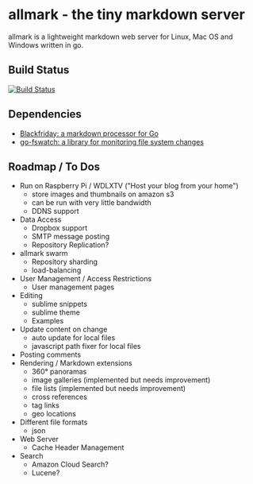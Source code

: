 # allmark - the tiny markdown server

allmark is a lightweight markdown web server for Linux, Mac OS and Windows written in go.

## Build Status

[![Build Status](https://travis-ci.org/andreaskoch/allmark.png)](https://travis-ci.org/andreaskoch/allmark)

## Dependencies

- [Blackfriday: a markdown processor for Go](https://github.com/russross/blackfriday)
- [go-fswatch: a library for monitoring file system changes](https://github.com/andreaskoch/go-fswatch)

## Roadmap / To Dos

- Run on Raspberry Pi / WDLXTV ("Host your blog from your home")
    - store images and thumbnails on amazon s3
    - can be run with very little bandwidth
    - DDNS support
- Data Access
    - Dropbox support
    - SMTP message posting
    - Repository Replication?
- allmark swarm
    - Repository sharding
    - load-balancing
- User Management / Access Restrictions
    - User management pages
- Editing
    - sublime snippets
    - sublime theme
    - Examples
- Update content on change
    - auto update for local files
    - javascript path fixer for local files
- Posting comments
- Rendering / Markdown extensions
    - 360° panoramas
    - image galleries (implemented but needs improvement)
    - file lists (implemented but needs improvement)
    - cross references
    - tag links
    - geo locations
- Different file formats
    - json
- Web Server
    - Cache Header Management
- Search
    - Amazon Cloud Search?
    - Lucene?